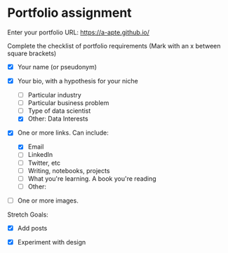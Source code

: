 # Portfolio assignment

Enter your portfolio URL: https://a-apte.github.io/


Complete the checklist of portfolio requirements
(Mark with an x between square brackets)

- [x] Your name (or pseudonym)
- [x] Your bio, with a hypothesis for your niche
    - [ ] Particular industry
    - [ ] Particular business problem
    - [ ] Type of data scientist
    - [x] Other: Data Interests
- [x] One or more links. Can include:
    - [x] Email
    - [ ] LinkedIn
    - [ ] Twitter, etc
    - [ ] Writing, notebooks, projects
    - [ ] What you're learning. A book you're reading
    - [ ] Other:
- [ ] One or more images.
    
    
Stretch Goals:

- [x] Add posts
- [x] Experiment with design
 
